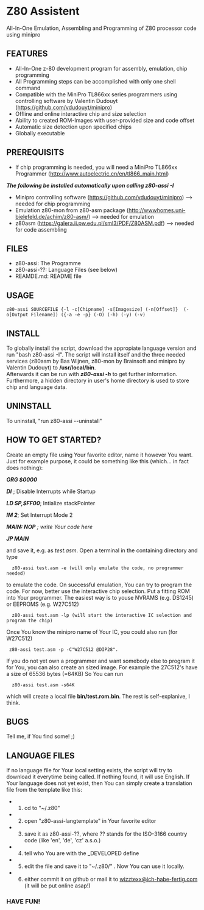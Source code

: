 # Z80 Assistent
All-In-One Emulation, Assembling and Programming of Z80 processor code using minipro

## FEATURES
* All-In-One z-80 development program for assembly, emulation, chip programming
* All Programming steps can be accomplished with only one shell command
* Compatible with the MiniPro TL866xx series programmers using controlling software by Valentin Dudouyt (https://github.com/vdudouyt/minipro)
* Offline and online interactive chip and size selection
* Ability to created ROM-Images with user-provided size and code offset
* Automatic size detection upon specified chips
* Globally executable

## PREREQUISITS
* If chip programming is needed, you will need a MiniPro TL866xx Programmer (http://www.autoelectric.cn/en/tl866_main.html)

***The following be installed automatically upon calling *z80-assi -I****
* Minipro controlling software (https://github.com/vdudouyt/minipro) --> needed for chip programming
* Emulation z80-mon from z80-asm package (http://wwwhomes.uni-bielefeld.de/achim/z80-asm/) --> needed for emulation
* z80asm (https://galera.ii.pw.edu.pl/sml3/PDF/Z80ASM.pdf) --> needed for code assembling

## FILES
* z80-assi: 	The Programme
* z80-assi-??: 	Language Files (see below)
* REAMDE.md: 	README file


## USAGE
    z80-assi SOURCEFILE {-l -c[Chipname] -s[Imagesize] (-n[Offset]}  (-o[Output Filename]) ({-a -e -p} (-O) (-h) (-y) (-v)

## INSTALL
To globally install the script, download the appropiate language version and run "bash z80-assi -I".
The script will install itself and the three needed services (z80asm by Bas Wijnen, z80-mon by Brainsoft and minipro by Valentin Dudouyt) to **/usr/local/bin**.     
Afterwards it can be run with ***z80-assi -h*** to get further information. 
Furthermore, a hidden directory in user's home directory is used to store chip and language data.

## UNINSTALL
To uninstall, "run z80-assi --uninstall"

## HOW TO GET STARTED?
Create an empty file using Your favorite editor, name it however You want.       
Just for example purpose, it could be something like this (which... in fact does nothing):

***ORG 	$0000***   

***DI*** ; Disable Interrupts while Startup   

***LD  SP,$FF00***; Intialize stackPointer  

***IM	 2***; Set Interrupt Mode 2  

***MAIN: NOP***           *; write Your code here*

***JP MAIN***

and save it, e.g. as *test.asm*. Open a terminal in the containing directory and type 
```nohighlight
  z80-assi test.asm -e (will only emulate the code, no programmer needed)
```
to emulate the code.
On successful emulation, You can try to program the code. For now, better use the interactive chip selection.
Put a fitting ROM into Your programmer. The easiest way is to youse NVRAMS (e.g. DS1245) or EEPROMS (e.g. W27C512)
```nohighlight 
  z80-assi test.asm -lp (will start the interactive IC selection and program the chip)
```
Once You know the minipro name of Your IC, you could also run (for W27C512)
 ```nohighlight 
  z80-assi test.asm -p -C"W27C512 @DIP28".
```  
If you do not yet own a programmer and want somebody else to program it for You, you can also create an sized image. 
For example the 27C512's have a size of 65536 bytes (=64KB)  So You can run
```nohighlight  
  z80-assi test.asm -s64K
``` 
which will create a local file **bin/test.rom.bin**. The rest is self-explanive, I think. 

## BUGS
Tell me, if You find some! ;)

## LANGUAGE FILES
If no language file for Your local setting exists, the script will try to download it everytime being called. If nothing found, it will use English.
If Your language does not yet exist, then You can simply create a translation file from the template like this:
* 1. cd to "~/.z80"
* 2. open "z80-assi-langtemplate" in Your favorite editor
* 3. save it as z80-assi-??, where ?? stands for the ISO-3166 country code (like 'en', 'de', 'cz' a.s.o.)
* 4. tell who You are with the _DEVELOPED define
* 5. edit the file and save it to "~/.z80/" . Now You can use it locally.
* 6. either commit it on github or mail it to wizztexx@ich-habe-fertig.com (it will be put online asap!)


### HAVE FUN!
